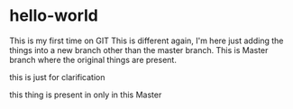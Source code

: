 # hello-world
This is my first time on GIT
This is different again, I'm here just adding the things into a new branch other than the master branch.
This is Master branch where the original things are present.

this is just for clarification

this thing is present in only in this Master
